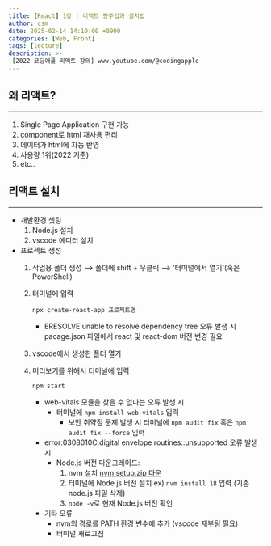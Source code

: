 ```yaml
---
title: [React] 1강 | 리액트 뽕주입과 설치법
author: csm
date: 2025-02-14 14:10:00 +0900
categories: [Web, Front]
tags: [lecture]
description: >-
 [2022 코딩애플 리액트 강의] www.youtube.com/@codingapple
---
```


## 왜 리액트?
---
1. Single Page Application 구현 가능
2. component로 html 재사용 편리
3. 데이터가 html에 자동 반영
4. 사용량 1위(2022 기준)
5. etc..

## 리액트 설치
---
- 개발환경 셋팅
    1. Node.js 설치
    2. vscode 에디터 설치
- 프로젝트 생성
    1. 작업용 폴더 생성 ⟶ 폴더에 shift + 우클릭 ⟶ '터미널에서 열기'(혹은 PowerShell)
    2. 터미널에 입력
        ```terminal
        npx create-react-app 프로젝트명
        ```
        - ERESOLVE unable to resolve dependency tree 오류 발생 시
            pacage.json 파일에서 react 및 react-dom 버전 변경 필요

    3. vscode에서 생성한 폴더 열기
    4. 미리보기를 위해서 터미널에 입력
        ```terminal
        npm start
        ```
        - web-vitals 모듈을 찾을 수 없다는 오류 발생 시
            - 터미널에 `npm install web-vitals` 입력  
                - 보안 취약점 문제 발생 시
                    터미널에 `npm audit fix` 혹은 `npm audit fix --force` 입력
        - error:0308010C:digital envelope routines::unsupported 오류 발생 시
            - Node.js 버전 다운그레이드:
                1. nvm 설치 [nvm.setup.zip 다운](https://github.com/coreybutler/nvm-windows/releases)
                2. 터미널에 Node.js 버전 설치 ex) `nvm install 18` 입력 (기존 node.js 파일 삭제)
                3. `node -v`로 현재 Node.js 버전 확인
        - 기타 오류
            - nvm의 경로를 PATH 환경 변수에 추가 (vscode 재부팅 필요)
            - 터미널 새로고침

